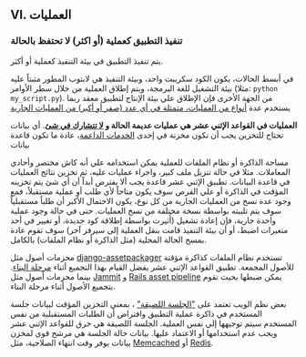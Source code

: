 ## VI. العمليات
### تنفيذ التطبيق كعملية (أو اكثر) لا تحتفظ بالحالة

يتم تنفيذ التطبيق في بيئة التنفيذ كعملية أو أكثر.

في أبسط الحالات، يكون الكود سكريبت واحد، وبيئة التنفيذ هي لابتوب المطور مثبتاً عليه بيئة التشغيل للغة البرمجة، ويتم إطلاق العملية من خلال سطر الأوامر (مثلا: `python my_script.py`). من الجهة الأخرى فإن الإطلاق علي بيئة الإنتاج لتطبيق معقد ربما يستخدم عدة [أنواع من العمليات، متمثلة في أي عدد (صفر أو أكبر) من العمليات الجارية](./concurrency)


**العمليات في القواعد الإثني عشر هي عمليات عديمة الحالة و [لا تتشارك في شئ](http://en.wikipedia.org/wiki/Shared_nothing_architecture)**. أي بيانات تحتاج للتخزين يجب أن تكون مخزنة في إحدى [الخدمات الداعمة](./backing-services)، عادة ما تكون قاعدة بيانات

مساحة الذاكرة أو نظام الملفات للعملية يمكن استخدامه علي أنه كاش مختصر وأحادي المعاملات. مثلا في حالة تنزيل ملف كبير، واجراء عمليات عليه، ثم تخزين نتائج العمليات في قاعدة البيانات. تطبيق الإثني عشر قاعدة يجب ألا يفترض أبداً أن أي شئ يتم تخزينه المؤقت في الذاكرة أو علي القرص سوف يكون متاحاً لأي طلب أو عملية مستقبلاً، فمع وجود عدة نسخ من العمليات الجارية من كل نوع، يكون الاحتمال الأكبر أن طلباً مستقبلياً سوف يتم تلبيته بواسطة نسخة مختلفة من نسخ العمليات. حتى في حالة وجود عملية واحدة جارية، فإن إعادة تشغيل (أُثيرت بواسطة إطلاقة كود جديدة، أو تغيير في أحد متغيرات اضبط، أو أن بيئة التنفيذ قامت بنقل العملية إلى سيرفر آخر) سوف تقوم عادة بمسح الحالة المحلية (مثل الذاكرة أو نظام الملفات) بالكامل.

محزمات أصول مثل [django-assetpackager](http://code.google.com/p/django-assetpackager/) تستخدم نظام الملفات كذاكرة مؤقتة للأصول المجمعة. تطبيق القواعد الإثني عشر يفضل القيام بهذا التجميع أثناء [مرحلة البناء](/build-release-run). بينما محزمات أصول مثل [Jammit](http://documentcloud.github.com/jammit/) و [Rails asset pipeline](http://ryanbigg.com/guides/asset_pipeline.html) يمكن ضبطها بحيث تقوم بتجميع الأصول أثناء مرحلة البناء.

بعض نظم الويب تعتمد على ["الجلسة اللصيقة"](http://en.wikipedia.org/wiki/Load_balancing_%28computing%29#Persistence) ، بمعني التخزين المؤقت لبيانات جلسة المستخدم في ذاكرة عملية التطبيق وافتراض أن الطلبات المستقبلية من نفس المستخدم سيتم توجيهها إلي نفس العملية. الجلسة اللصيقة هي خرق للقواعد الإثني عشر ويجب عدم استخدامها أو الاعتماد عليها. بيانات حالة الجلسة هي مرشح قوي لمخزن بيانات يوفر وقت انتهاء الصلاحية، مثل [Memcached](http://memcached.org/) أو [Redis](http://redis.io/).
